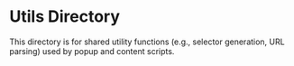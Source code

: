 # Utils Directory

This directory is for shared utility functions (e.g., selector generation, URL parsing) used by popup and content scripts.
